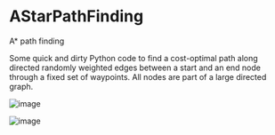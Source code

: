 # AStarPathFinding
A* path finding

Some quick and dirty Python code to find a cost-optimal path along directed randomly weighted edges between a start and an end node through a fixed set of waypoints. 
All nodes are part of a large directed graph. 

![image](https://github.com/Freya-Ebba-Christ/AStarPathFinding/assets/57752514/de0c8a4b-022e-4b19-9c5d-e10249cc6062)

![image](https://github.com/Freya-Ebba-Christ/AStarPathFinding/assets/57752514/78b5f460-0058-4cf1-81b1-6372ca7a3d66)


